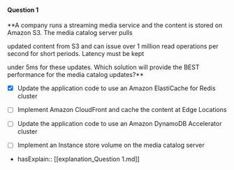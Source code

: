 #### Question  1


**A company runs a streaming media service and the content is stored on Amazon S3. The media catalog server pulls

updated content from S3 and can issue over 1 million read operations per second for short periods. Latency must be kept

under 5ms for these updates. Which solution will provide the BEST performance for the media catalog updates?**


- [x] Update the application code to use an Amazon ElastiCache for Redis cluster


- [ ] Implement Amazon CloudFront and cache the content at Edge Locations


- [ ] Update the application code to use an Amazon DynamoDB Accelerator cluster


- [ ] Implement an Instance store volume on the media catalog server



- hasExplain:: [[explanation_Question  1.md]]